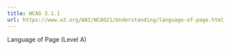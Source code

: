 ```yaml
---
title: WCAG 3.1.1
url: https://www.w3.org/WAI/WCAG21/Understanding/language-of-page.html
---
```

Language of Page (Level A)
